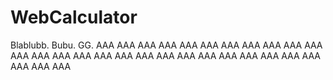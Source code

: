 # WebCalculator

Blablubb. Bubu. GG.
AAA
AAA
AAA
AAA
AAA
AAA
AAA
AAA
AAA
AAA
AAA
AAA
AAA
AAA
AAA
AAA
AAA
AAA
AAA
AAA
AAA
AAA
AAA
AAA
AAA
AAA
AAA
AAA
AAA
